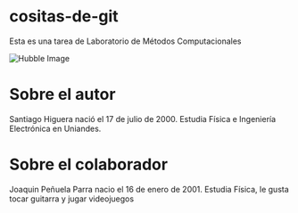 # cositas-de-git
Esta es una tarea de Laboratorio de Métodos Computacionales

![Hubble Image](https://ichef.bbci.co.uk/news/976/cpsprodpb/1772A/production/_111924069_body.jpg)


# Sobre el autor

Santiago Higuera nació el 17 de julio de 2000. Estudia Física e Ingeniería Electrónica en Uniandes.

# Sobre el colaborador

Joaquin Peñuela Parra nacio el 16 de enero de 2001. Estudia Física, le gusta tocar guitarra y jugar videojuegos
